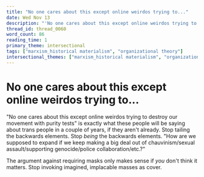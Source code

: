 ```yaml
---
title: "No one cares about this except online weirdos trying to..."
date: Wed Nov 13
description: "'No one cares about this except online weirdos trying to destroy our movement with purity tests' is exactly what these people will be saying about trans people..."
thread_id: thread_0060
word_count: 86
reading_time: 1
primary_theme: intersectional
tags: ["marxism_historical materialism", "organizational theory"]
intersectional_themes: ["marxism_historical materialism", "organizational theory"]
---
```


# No one cares about this except online weirdos trying to...

"No one cares about this except online weirdos trying to destroy our movement with purity tests" is exactly what these people will be saying about trans people in a couple of years, if they aren't already. Stop tailing the backwards elements. Stop *being* the backwards elements. "How are we supposed to expand if we keep making a big deal out of chauvinism/sexual assault/supporting genocide/police collaboration/etc.?"

The argument against requiring masks only makes sense if *you* don't think it matters. Stop invoking imagined, implacable masses as cover.